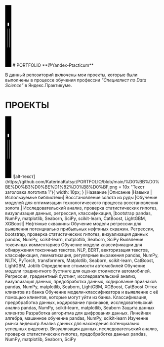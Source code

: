 <img src="https://github.com/KaterinaKutsyr/PORTFOLIO/blob/main/%D0%BB%D0%BE%D0%B3%D0%BE%D1%82%D0%B8%D0%BF.png" width="20" height="200" />
# PORTFOLIO
**@Yandex-Ptacticum**

В данный репозиторий включены мои проекты, которые были выполнены в процессе обучения профессии *"Специалист по Data Science"* в Яндекс.Практикуме.

# ПРОЕКТЫ
<img src="https://github.com/KaterinaKutsyr/PORTFOLIO/blob/main/%D0%BB%D0%BE%D0%B3%D0%BE%D1%82%D0%B8%D0%BF.png" width="20" height="200" />
![alt-текст](https://github.com/KaterinaKutsyr/PORTFOLIO/blob/main/%D0%BB%D0%BE%D0%B3%D0%BE%D1%82%D0%B8%D0%BF.png = 10x "Текст заголовка логотипа 1"){ width: 10px; }
|Название	|Описание	|Навыки	|Используемые библиотеки|
Восстановление золота из руды	|Обучение моделей для оптимизации технологического процесса восстановления золота.|	Исследовательский анализ, проверка статистических гипотез, визуализация данных, регрессия, классификация, |bootstrap	pandas, NumPy, matplotlib, Seaborn, SciPy, scikit-learn, CatBoost, LightGBM, XGBoost|
Нефтяные скважины	Обучение модели регрессии для выявления потенциально прибыльных нефтяных скважин.	Регрессия, bootstrap, проверка статистических гипотез, визуализация данных	pandas, NumPy, scikit-learn, matplotlib, Seaborn, SciPy
Выявление токсичных комментариев	Обучение модели классификации для обнаружения токсичных текстов.	NLP, BERT, векторизация текстов, классификация, лемматизация, регулярные выражения	pandas, NumPy, NLTK, PyTorch, transformers, Matplotlib, Seaborn, scikit-learn, CatBoost, LightGBM, Joblib
Определение стоимости автомобилей	Обучение модели градиентного бустинге для оценки стоимости автомобилей.	Регрессия, градиентный бустинг, исследовательский анализ, визуализация данных, предобработка данных, кодирование признаков	pandas, NumPy, matplotlib, Seaborn, LightGBM, XGBoost, CatBoost
Отток клиентов из банка	Обучение модели-классификатора и выявление с её помощью клиентов, которые могут уйти из банка.	Классификация, предобработка данных, кодирование признаков, исследовательский анализ	pandas, NumPy, scikit-learn, matplotlib, Seaborn
Защита данных клиентов	Разработка алгоритма для шифрования данных.	Линейная алгебра, машинное обучение	pandas, NumPy, scikit-learn
Изучение рынка видеоигр	Анализ данных для нахождения потенциально успешных видеоигр.	Визуализация данных, исследовательский анализ, проверка статистических гипотез, предобработка данных	pandas, NumPy, matplotlib, Seaborn, SciPy

